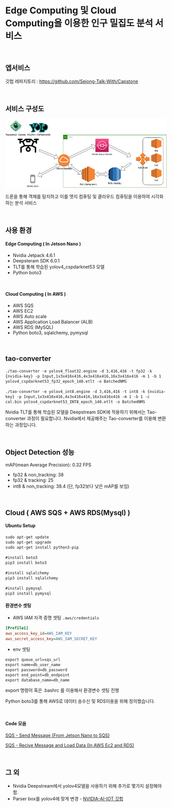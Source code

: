 # Edge Computing 및 Cloud Computing을 이용한 인구 밀집도 분석 서비스

<br>

## 앱서비스 

깃헙 레파지토리 : https://github.com/Sejong-Talk-With/Capstone

<br>

## 서비스 구성도

<img src="/service_stream.png">

드론을 통해 객체를 탐지하고 이를 엣지 컴퓨팅 및 클라우드 컴퓨팅을 이용하여 시각화하는 분석 서비스 

<br>

## 사용 환경

#### Edge Computing ( In Jetson Nano )
- Nvidia Jetpack 4.6.1
- Deepsteram SDK 6.0.1
- TLT를 통해 학습된 yolov4_cspdarknet53 모델
- Python boto3

<br>

#### Cloud Computing ( In AWS )
- AWS SQS
- AWS EC2
- AWS Auto scale
- AWS Application Load Balancer (ALB)
- AWS RDS (MySQL)
- Python boto3, sqlalchemy, pymysql


<br>

## tao-converter

```shell
./tao-converter -e yolov4_float32.engine -d 3,416,416 -t fp32 -k {nvidia-key} -p Input,1x3x416x416,4x3x416x416,16x3x416x416 -m 1 -b 1 yolov4_cspdarknet53_fp32_epoch_140.etlt -o BatchedNMS

./tao-converter -e yolov4_int8.engine -d 3,416,416 -t int8 -k {nvidia-key} -p Input,1x3x416x416,4x3x416x416,16x3x416x416 -m 1 -b 1 -c cal.bin yolov4_cspdarknet53_INT8_epoch_140.etlt -o BatchedNMS
```
Nvidia TLT를 통해 학습된 모델을 Deepstream SDK에 적용하기 위해서는 Tao-converter 과정이 필요합니다.
Nvidia에서 제공해주는 Tao-converter를 이용해 변환하는 과정입니다.

<br>

## Object Detection 성능

mAP(mean Average Precision): 0.32
FPS
- fp32 & non_tracking: 38
- fp32 & tracking: 25
- int8 & non_tracking: 38.4 (단, fp32보다 낮은 mAP를 보임)

<br>

## Cloud ( AWS SQS + AWS RDS(Mysql) )


#### Ubuntu Setup

```shell
sudo apt-get update
sudo apt-get upgrade
sudo apt-get install python3-pip

#install boto3
pip3 install boto3

#install sqlalchemy
pip3 install sqlalchemy

#install pymysql
pip3 install pymysql
```

#### 환경변수 셋팅

- AWS IAM 자격 증명 셋팅
`.aws/credentials`

```ini
[Profile1]
aws_access_key_id=AWS_IAM_KEY
aws_secret_access_key=AWS_IAM_SECRET_KEY
```

- env 셋팅

```shell
export queue_url=sqs_url
export name=db_user_name
export password=db_password
export end_point=db_endpoint
export database_name=db_name
```
export 명령어 혹은 .bashrc 를 이용해서 환경변수 셋팅 진행

Python boto3를 통해 AWS로 데이터 송수신 및 RDS이용을 위해 정의했습니다.

<br>

#### Code 모음

[SQS - Send Message (From Jetson Nano to SQS)](https://github.com/wjdqlsdlsp/Deepstream-SDK-yolov4/blob/main/readtxt.py)

[SQS - Recive Message and Load Data (In AWS Ec2 and RDS)](https://github.com/wjdqlsdlsp/Deepstream-SDK-yolov4/blob/main/receive_sqs.py)

<br>


## 그 외

- Nvidia Deepstream에서 yolov4모델을 사용하기 위해 추가로 몇가지 설정해야함.
- Parser box를 yolov4에 맞게 변경 - [NVIDIA-AI-IOT 깃헙](https://github.com/NVIDIA-AI-IOT/deepstream_tao_apps)
